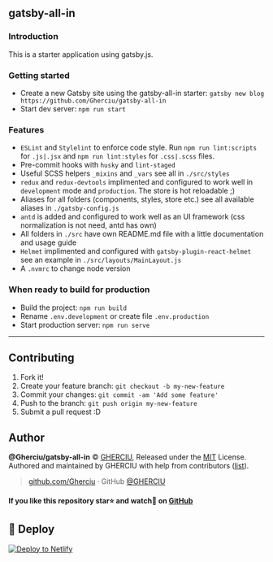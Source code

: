 ## gatsby-all-in

### Introduction

This is a starter application using gatsby.js.

### Getting started

- Create a new Gatsby site using the gatsby-all-in starter: `gatsby new blog https://github.com/Gherciu/gatsby-all-in`
- Start dev server: `npm run start`

### Features

- `ESLint` and `Stylelint` to enforce code style. Run `npm run lint:scripts` for `.js|.jsx` and `npm run lint:styles` for `.css|.scss` files.
- Pre-commit hooks with `husky` and `lint-staged`
- Useful SCSS helpers `_mixins` and `_vars` see all in `./src/styles`
- `redux` and `redux-devtools` implimented and configured to work well in `development` mode and `production`. The store is hot reloadable ;)
- Aliases for all folders (components, styles, store etc.) see all available aliases in `./gatsby-config.js`
- `antd` is added and configured to work well as an UI framework (css normalization is not need, antd has own)
- All folders in `./src` have own README.md file with a little documentation and usage guide
- `Helmet` implimented and configured with `gatsby-plugin-react-helmet` see an example in `./src/layouts/MainLayout.js`
- A `.nvmrc` to change node version

### When ready to build for production

- Build the project: `npm run build`
- Rename `.env.development` or create  file `.env.production`
- Start production server: `npm run serve`

---

## Contributing

1. Fork it!
2. Create your feature branch: `git checkout -b my-new-feature`
3. Commit your changes: `git commit -am 'Add some feature'`
4. Push to the branch: `git push origin my-new-feature`
5. Submit a pull request :D

## Author

**@Gherciu/gatsby-all-in** © [GHERCIU](https://github.com/Gherciu), Released under the [MIT](./LICENSE) License.<br>
Authored and maintained by GHERCIU with help from contributors ([list](https://github.com/Gherciu/gatsby-all-in/contributors)).

> [github.com/Gherciu](https://github.com/Gherciu) · GitHub [@GHERCIU](https://github.com/Gherciu)

#### If you like this repository star⭐ and watch👀 on [GitHub](https://github.com/Gherciu/gatsby-all-in)

## 💫 Deploy

[![Deploy to Netlify](https://www.netlify.com/img/deploy/button.svg)](https://app.netlify.com/start/deploy?repository=https://github.com/Gherciu/gatsby-all-in)

